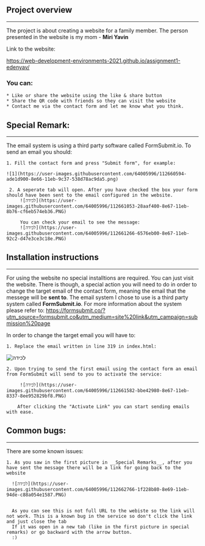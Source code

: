 ## Project overview

---

The project is about creating a website for a family member.
The person presented in the website is my mom - __Miri Yavin__

Link to the website:

https://web-development-environments-2021.github.io/assignment1-edenyav/

### You can:
    * Like or share the website using the like & share button
    * Share the QR code with friends so they can visit the website
    * Contact me via the contact form and let me know what you think.


## Special Remark:
---

The email system is using a third party software called FormSubmit.io. To send an email you should:

    1. Fill the contact form and press "Submit form", for example:
    
    ![1](https://user-images.githubusercontent.com/64005996/112660594-ade1d900-8e66-11eb-9c37-538d78ac9da5.png)

     2. A seperate tab will open. After you have checked the box your form should have been sent to the email configured in the website.
         ![‏‏לכידה](https://user-images.githubusercontent.com/64005996/112661053-28aaf400-8e67-11eb-8b76-cf6eb574eb36.PNG)
         
         You can check your email to see the message:
         ![‏‏לכידה](https://user-images.githubusercontent.com/64005996/112661266-6576eb00-8e67-11eb-92c2-d47e3ce3c18e.PNG)


## Installation instructions
---

For using the website no special installtions are required.
You can just visit the website.
There is though, a special action you will need to do in order to change the target email of
the contact form, meaning the email that the messege will be **sent to**.
The email system I chose to use is a third party system called __FormSubmit.io__. For more
information about the system please refer to:
https://formsubmit.co/?utm_source=formsubmit.co&utm_medium=site%20link&utm_campaign=submission%20page

In order to change the target email you will have to:

    1. Replace the email written in line 319 in index.html:
![‏‏לכידה](https://user-images.githubusercontent.com/64005996/112594364-dc859280-8e19-11eb-8f75-a76598029043.PNG)

    2. Upon trying to send the first email using the contact form an email from FormSubmit will send to you to activate the service:

         ![‏‏לכידה](https://user-images.githubusercontent.com/64005996/112661582-bbe42980-8e67-11eb-8337-8ee952829bf8.PNG)

        After clicking the "Activate Link" you can start sending emails with ease.

## Common bugs:
---

There are some known issues:

    1. As you saw in the first picture in __Special Remarks__, after you have sent the message there will be a link for going back to the website
      
      ![‏‏לכידה](https://user-images.githubusercontent.com/64005996/112662766-1f228b80-8e69-11eb-94de-c88a054e1587.PNG)

      
      As you can see this is not full URL to the webiste so the link will not work. This is a known bug in the service so don't click the link and just close the tab
      If it was open in a new tab (like in the first picture in special remarks) or go backward with the arrow button.
      :)

